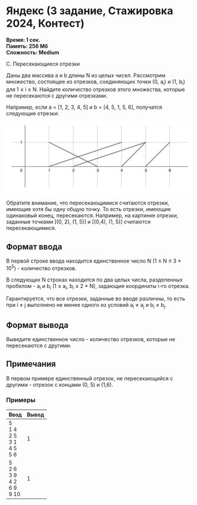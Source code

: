 <h1 class="title">Яндекс (3 задание, Стажировка 2024, Контест)</h1>
<p><b>Время: 1 сек.<br>Память: 256 Мб<br>Сложность: Medium</b></p>
<p>С. Пересекающиеся отрезки</p>
<p>Даны два массива а и b длины N из целых чисел. Рассмотрим множество, состоящее из отрезков, соединяющих точки (0, а<sub>i</sub>) и (1, b<sub>i</sub>) для 1 ≤ i ≤ N. Найдите количество отрезков этого множества, которые не пересекаются с другими отрезками.</p>
<p>Например, если а = [1, 2, 3, 4, 5] и b = [4, 5, 1, 5, 6], получатся следующие отрезки:</p>
<img src="../../../../../resources/imgs/3.1.png"  alt=""/>
<p>Обратите внимание, что пересекающимися считаются отрезки, имеющие хотя бы одну общую точку. То есть отрезки, имеющие одинаковый конец, пересекаются. Например, на картинке отрезки, заданные точками [(0, 2), (1, 5)] и [(0,4), (1, 5)] считаются пересекающимися.</p>

<h2>Формат ввода</h2>
<p>В первой строке ввода находится единственное число N (1 ≤ N ≤ 3 * 10<sup>5</sup>) - количество отрезков.</p>
<p>В следующих N строках находится по два целых числа, разделенных пробелом - a<sub>i</sub> и b<sub>i</sub> (1 ≤ a<sub>i</sub>, b<sub>i</sub> ≤ 2 * N), задающие координаты і-го отрезка.</p>
<p>Гарантируется, что все отрезки, заданные во вводе различны, то есть при і &ne; ј выполнено не менее одного из условий а<sub>i</sub> &ne; a<sub>j</sub> и b<sub>i</sub> &ne; b<sub>j</sub>.</p>

<h2>Формат вывода</h2>
<p>Выведите единственное число - количество отрезков, которые не пересекаются с другими.</p>

<h2>Примечания</h2>
<p>В первом примере единственный отрезок, не пересекающийся с другими - отрезок с концами (0, 5) и (1,6).</p>

<h3>Примеры</h3>
<table class="sample-tests">
  <thead>
     <tr>
        <th>Ввод</th>
        <th>Вывод</th>
     </tr>
  </thead>
  <tbody>
     <tr>
        <td>5
        <br>1 4
        <br>2 5
        <br>3 1
        <br>4 5
        <br>5 6       
        </td>
        <td>1</td>
     </tr>
     <tr>
        <td>5
        <br>2 6
        <br>3 9
        <br>4 2
        <br>6 9
        <br>9 10      
        </td>
        <td>1</td>
     </tr>

  </tbody>
</table>
